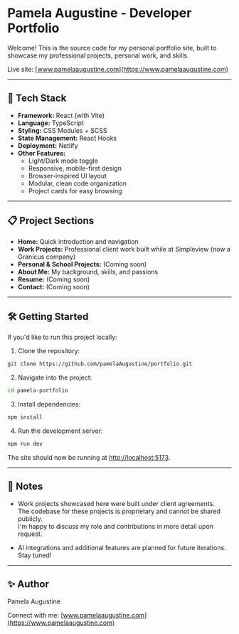 # Pamela Augustine - Developer Portfolio

Welcome! This is the source code for my personal portfolio site, built to showcase my professional projects, personal work, and skills.

Live site: [www.pamelaaugustine.com](https://www.pamelaaugustine.com)

---

## 🚀 Tech Stack

- **Framework:** React (with Vite)
- **Language:** TypeScript
- **Styling:** CSS Modules + SCSS
- **State Management:** React Hooks
- **Deployment:** Netlify
- **Other Features:**
  - Light/Dark mode toggle
  - Responsive, mobile-first design
  - Browser-inspired UI layout
  - Modular, clean code organization
  - Project cards for easy browsing

---

## 📋 Project Sections

- **Home:** Quick introduction and navigation
- **Work Projects:** Professional client work built while at Simpleview (now a Granicus company)
- **Personal & School Projects:** (Coming soon)
- **About Me:** My background, skills, and passions
- **Resume:** (Coming soon)
- **Contact:** (Coming soon)

---

## 🛠 Getting Started

If you'd like to run this project locally:

1. Clone the repository:

```bash
git clone https://github.com/pamelaAugustine/portfolio.git
```

2. Navigate into the project:

```bash
cd pamela-portfolio
```

3. Install dependencies:

```bash
npm install
```

4. Run the development server:

```bash
npm run dev
```

The site should now be running at [http://localhost:5173](http://localhost:5173).

---

## 📢 Notes

- Work projects showcased here were built under client agreements.  
  The codebase for these projects is proprietary and cannot be shared publicly.  
  I'm happy to discuss my role and contributions in more detail upon request.

- AI integrations and additional features are planned for future iterations. Stay tuned!

---

## ✨ Author

Pamela Augustine  

Connect with me: [www.pamelaaugustine.com](https://www.pamelaaugustine.com)
